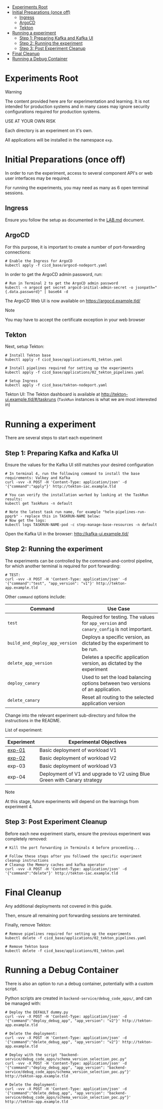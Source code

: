 
- [Experiments Root](#experiments-root)
- [Initial Preparations (once off)](#initial-preparations-once-off)
  - [Ingress](#ingress)
  - [ArgoCD](#argocd)
  - [Tekton](#tekton)
- [Running a experiment](#running-a-experiment)
  - [Step 1: Preparing Kafka and Kafka UI](#step-1-preparing-kafka-and-kafka-ui)
  - [Step 2: Running the experiment](#step-2-running-the-experiment)
  - [Step 3: Post Experiment Cleanup](#step-3-post-experiment-cleanup)
- [Final Cleanup](#final-cleanup)
- [Running a Debug Container](#running-a-debug-container)


# Experiments Root

> [!WARNING]
> The content provided here are for experimentation and learning. It is not intended for production systems and in many cases may ignore security configurations required for production systems.
>
> USE AT YOUR OWN RISK

Each directory is an experiment on it's own.

All applications will be installed in the namespace `exp`.

# Initial Preparations (once off)

In order to run the experiment, access to several component API's or web user interfaces may be required.

For running the experiments, you may need as many as 6 open terminal sessions.

## Ingress

Ensure you follow the setup as documented in the [LAB.md](../LAB.md) document.

## ArgoCD

For this purpose, it is important to create a number of port-forwarding connections:

```shell
# Enable the Ingress for ArgoCD
kubectl apply -f cicd_base/argocd-nodeport.yaml
```

In order to get the ArgoCD admin password, run:

```shell
# Run in Terminal 2 to get the ArgoCD admin password
kubectl -n argocd get secret argocd-initial-admin-secret -o jsonpath="{.data.password}" | base64 -d
```

The ArgoCD Web UI is now available on https://argocd.example.tld/

> [!NOTE]
> You may have to accept the certificate exception in your web browser


## Tekton

Next, setup Tekton:

```shell
# Install Tekton base
kubectl apply -f cicd_base/applications/01_tekton.yaml

# Install pipelines required for setting up the experiments
kubectl apply -f cicd_base/applications/02_tekton_pipelines.yaml

# Setup Ingress
kubectl apply -f cicd_base/tekton-nodeport.yaml
```

Tekton UI: The Tekton dashboard is available at http://tekton-ui.example.tld/#/taskruns (`TaskRun` instances is what we are most interested in)

# Running a experiment

There are several steps to start each experiment

## Step 1: Preparing Kafka and Kafka UI

Ensure the values for the Kafka UI still matches your desired configuration

```shell
# In terminal 4, run the following command to install the base requirements: Valkey and Kafka
curl -vvv -X POST -H 'Content-Type: application/json' -d '{"command":"apply"}' http://tekton-iac.example.tld

# You can verify the installation worked by looking at the TaskRun results:
kubectl get TaskRuns -n default                                                       

# Note the latest task run name, for example "helm-pipelines-run-ppqrb" - replace this in TASKRUN-NAME below: 
# Now get the logs:
kubectl logs TASKRUN-NAME-pod -c step-manage-base-resources -n default
```

Open the Kafka UI in the browser: http://kafka-ui.example.tld/

## Step 2: Running the experiment

The experiments can be controlled by the command-and-control pipeline, for which another terminal is required for port forwarding:

```shell
# TEST:
curl -vvv -X POST -H 'Content-Type: application/json' -d '{"command":"test", "app_version": "v1"}' http://tekton-app.example.tld
```

Other `command` options include:

| Command                        | Use Case                                                                                 |
| ------------------------------ | ---------------------------------------------------------------------------------------- |
| `test`                         | Required for testing. The values for `app_version` and `canary_config` is not important. |
| `build_and_deploy_app_version` | Deploys a specific version, as dictated by the experiment to be run.                     |
| `delete_app_version`           | Deletes a specific application version, as dictated by the experiment                    |
| `deploy_canary`                | Used to set the load balancing options between two versions of an application.           |
| `delete_canary`                | Reset all routing to the selected application version                                    |

Change into the relevant experiment sub-directory and follow the instructions in the README.

List of experiment:

| Experiment                   | Experimental Objectives                                                  |
| ---------------------------- | ------------------------------------------------------------------------ |
| [exp-01](./exp-01/README.md) | Basic deployment of workload V1                                          |
| [exp-02](./exp-02/README.md) | Basic deployment of workload V2                                          |
| exp-03                       | Basic deployment of workload V3                                          |
| exp-04                       | Deployment of V1 and upgrade to V2 using Blue Green with Canary strategy |

> [!NOTE]
> At this stage, future experiments will depend on the learnings from experiment 4.

## Step 3: Post Experiment Cleanup

Before each new experiment starts, ensure the previous experiment was completely removed:

```shell
# Kill the port forwarding in Terminals 4 before proceeding...

# Follow these steps after you followed the specific experiment cleanup instructions
# Cleanup the Memory caches and kafka operator
curl -vvv -X POST -H 'Content-Type: application/json' -d '{"command":"delete"}' http://tekton-iac.example.tld
```

# Final Cleanup

Any additional deployments not covered in this guide.

Then, ensure all remaining port forwarding sessions are terminated.

Finally, remove Tekton:

```shell
# Remove pipelines required for setting up the experiments
kubectl delete -f cicd_base/applications/02_tekton_pipelines.yaml

# Remove Tekton base
kubectl delete -f cicd_base/applications/01_tekton.yaml
```

# Running a Debug Container

There is also an option to run a debug container, potentially with a custom script.

Python scripts are created in `backend-service/debug_code_apps/`, and can be managed with:

```shell
# Deploy the DEFAULT dummy.py
curl -vvv -X POST -H 'Content-Type: application/json' -d '{"command":"deploy_debug_app", "app_version": "v2"}' http://tekton-app.example.tld

# Delete the deployment:
curl -vvv -X POST -H 'Content-Type: application/json' -d '{"command":"delete_debug_app", "app_version": "v2"}' http://tekton-app.example.tld

# Deploy with the script "backend-service/debug_code_apps/schema_version_selection_poc.py"
curl -vvv -X POST -H 'Content-Type: application/json' -d '{"command":"deploy_debug_app", "app_version": "backend-service/debug_code_apps/schema_version_selection_poc.py"}' http://tekton-app.example.tld

# Delete the deployment:
curl -vvv -X POST -H 'Content-Type: application/json' -d '{"command":"delete_debug_app", "app_version": "backend-service/debug_code_apps/schema_version_selection_poc.py"}' http://tekton-app.example.tld
```

